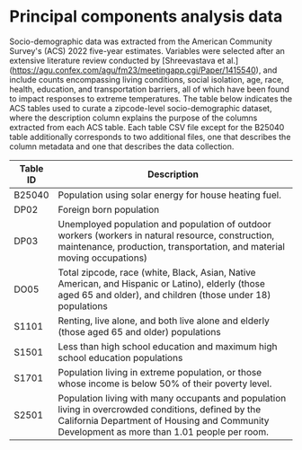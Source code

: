 # Principal components analysis data

Socio-demographic data was extracted from the American Community Survey's (ACS) 2022 five-year estimates. Variables were selected after an extensive literature review conducted by [Shreevastava et al.] (https://agu.confex.com/agu/fm23/meetingapp.cgi/Paper/1415540), and include counts encompassing living conditions, social isolation, age, race, health, education, and transportation barriers, all of which have been found to impact responses to extreme temperatures. The table below indicates the ACS tables used to curate a zipcode-level socio-demographic dataset, where the description column explains the purpose of the columns extracted from each ACS table. Each table CSV file except for the B25040 table additionally corresponds to two additional files, one that describes the column metadata and one that describes the data collection. 


| Table ID | Description                                                                                                                                                                                          |
|----------|------------------------------------------------------------------------------------------------------------------------------------------------------------------------------------------------------|
| B25040   | Population using solar energy for house heating fuel.                                                                                                                                                |
| DP02     | Foreign born population                                                                                                                                                                              |
| DP03     | Unemployed population and population of outdoor workers  (workers in natural resource, construction, maintenance,  production, transportation, and material moving occupations)                      |
| DO05     | Total zipcode, race (white, Black, Asian, Native American, and Hispanic or Latino), elderly (those aged 65 and older), and children (those under 18) populations                                     |
| S1101    | Renting, live alone, and both live alone and elderly (those aged 65 and older) populations                                                                                                           |
| S1501    | Less than high school education and maximum high school education populations                                                                                                                        |
| S1701    | Population living in extreme population, or those whose income is below  50% of their poverty level.                                                                                                 |
| S2501    | Population living with many occupants and population living in overcrowded conditions, defined by the California Department of Housing and Community Development as more than 1.01 people per room.  |